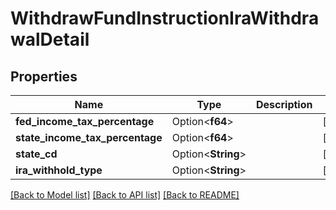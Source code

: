 # WithdrawFundInstructionIraWithdrawalDetail

## Properties

Name | Type | Description | Notes
------------ | ------------- | ------------- | -------------
**fed_income_tax_percentage** | Option<**f64**> |  | [optional]
**state_income_tax_percentage** | Option<**f64**> |  | [optional]
**state_cd** | Option<**String**> |  | [optional]
**ira_withhold_type** | Option<**String**> |  | [optional]

[[Back to Model list]](../README.md#documentation-for-models) [[Back to API list]](../README.md#documentation-for-api-endpoints) [[Back to README]](../README.md)


